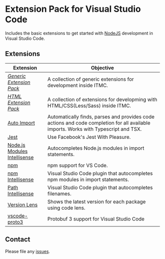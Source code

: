 # Extension Pack for Visual Studio Code

Includes the basic extensions to get started with [NodeJS](http://nodejs.com/) development in Visual Studio Code.

## Extensions

Extension | Objective
--------- | ---------
*[Generic Extension Pack](https://marketplace.visualstudio.com/items?itemName=itmcdev.generic-extension-pack)* | A collection of generic extensions for development inside ITMC.
*[HTML Extension Pack](https://marketplace.visualstudio.com/items?itemName=itmcdev.html-extension-pack)* |A collection of extensions for developming with HTML/CSS(Less/Sass) inside ITMC.
[Auto Import](https://marketplace.visualstudio.com/items?itemName=steoates.autoimport) | Automatically finds, parses and provides code actions and code completion for all available imports. Works with Typescript and TSX.
[Jest](https://marketplace.visualstudio.com/items?itemName=orta.vscode-jest) | Use Facebook's Jest With Pleasure.
[Node.js Modules Intellisense](https://marketplace.visualstudio.com/items?itemName=leizongmin.node-module-intellisense) | Autocompletes Node.js modules in import statements.
[npm](https://marketplace.visualstudio.com/items?itemName=eg2.vscode-npm-script) | npm support for VS Code.
[npm Intellisense](https://marketplace.visualstudio.com/items?itemName=christian-kohler.npm-intellisense) | Visual Studio Code plugin that autocompletes npm modules in import statements.
[Path Intellisense](https://marketplace.visualstudio.com/items?itemName=christian-kohler.path-intellisense) | Visual Studio Code plugin that autocompletes filenames.
[Version Lens](https://marketplace.visualstudio.com/items?itemName=pflannery.vscode-versionlens) | Shows the latest version for each package using code lens.
[vscode-proto3](https://marketplace.visualstudio.com/items?itemName=zxh404.vscode-proto3) | Protobuf 3 support for Visual Studio Code

## Contact

Please file any [issues](https://github.com/itmcdev/vscode-extensions/issues).